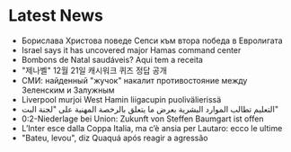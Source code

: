 # Latest News
-  Борислава Христова поведе Сепси към втора победа в Евролигата
-  Israel says it has uncovered major Hamas command center
-  Bombons de Natal saudáveis? Aqui tem a receita
-  "제나벨" 12월 21일 캐시워크 퀴즈 정답 공개
-  СМИ: найденный "жучок" накалит противостояние между Зеленским и Залужным
-  Liverpool murjoi West Hamin liigacupin puolivälierissä
-  التعليم تطالب الموارد البشرية بعرض ما يتعلق بالرخصة المهنية على "لجنة البت"
-  0:2-Niederlage bei Union: Zukunft von Steffen Baumgart ist offen
-  L’Inter esce dalla Coppa Italia, ma c’è ansia per Lautaro: ecco le ultime
-  "Bateu, levou", diz Quaquá após reagir a agressão
